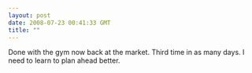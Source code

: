 ```yaml
---
layout: post
date: 2008-07-23 00:41:33 GMT
title: ""
---
```

Done with the gym now back at the market. Third time in as many days. I need to learn to plan ahead better.